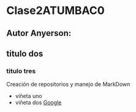 # Clase2ATUMBAC0
## Autor Anyerson:
## titulo dos
### titulo tres
Creación de repositorios y manejo de MarkDown
- viñeta uno
- viñeta dos
[Google](https://www.google.com)
